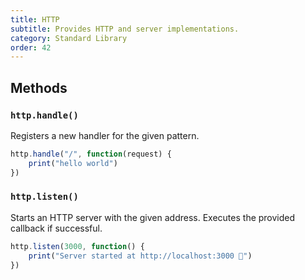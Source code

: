 ```yaml
---
title: HTTP
subtitle: Provides HTTP and server implementations.
category: Standard Library
order: 42
---
```


## Methods

### `http.handle()`

Registers a new handler for the given pattern.

```typescript
http.handle("/", function(request) {
    print("hello world")
})
```

### `http.listen()`

Starts an HTTP server with the given address. Executes the provided callback if successful.

```typescript
http.listen(3000, function() {
    print("Server started at http://localhost:3000 🌱")
})
```